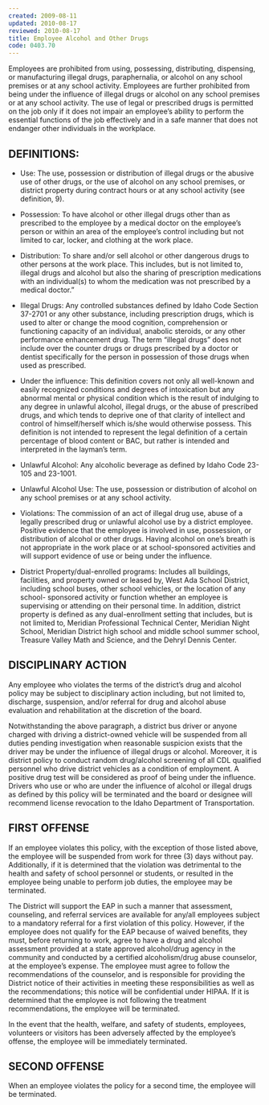```yaml
---
created: 2009-08-11
updated: 2010-08-17
reviewed: 2010-08-17
title: Employee Alcohol and Other Drugs
code: 0403.70
---
```



Employees are prohibited from using, possessing, distributing, dispensing, or manufacturing illegal drugs, paraphernalia, or alcohol on any school premises or at any school activity. Employees are further prohibited from being under the influence of illegal drugs or alcohol on any school premises or at any school activity. The use of legal or prescribed drugs is permitted on the job only if it does not impair an employee’s ability to perform the essential functions of the job effectively and in a safe manner that does not endanger other individuals in the workplace.

## DEFINITIONS:


- Use: The use, possession or distribution of illegal drugs or the abusive use of other drugs, or the use of alcohol on any school premises, or district property during contract hours or at any school activity (see definition, 9).


- Possession: To have alcohol or other illegal drugs other than as prescribed to the employee by a medical doctor on the employee’s person or within an area of the employee’s control including but not limited to car, locker, and clothing at the work place.


- Distribution: To share and/or sell alcohol or other dangerous drugs to other persons at the work place. This includes, but is not limited to, illegal drugs and alcohol but also the sharing of prescription medications with an individual(s) to whom the medication was not prescribed by a medical doctor.”


- Illegal Drugs: Any controlled substances defined by Idaho Code Section 37-2701 or any other substance, including prescription drugs, which is used to alter or change the mood cognition, comprehension or functioning capacity of an individual, anabolic steroids, or any other performance enhancement drug. The term “illegal drugs” does not include over the counter drugs or drugs prescribed by a doctor or dentist specifically for the person in possession of those drugs when used as prescribed.


- Under the influence: This definition covers not only all well-known and easily recognized conditions and degrees of intoxication but any abnormal mental or physical condition which is the result of indulging to any degree in unlawful alcohol, illegal drugs, or the abuse of prescribed drugs, and which tends to deprive one of that clarity of intellect and control of himself/herself which is/she would otherwise possess. This definition is not intended to represent the legal definition of a certain percentage of blood content or BAC, but rather is intended and interpreted in the layman’s term.


- Unlawful Alcohol: Any alcoholic beverage as defined by Idaho Code 23-105 and 23-1001.


- Unlawful Alcohol Use: The use, possession or distribution of alcohol on any school premises or at any school activity.


- Violations: The commission of an act of illegal drug use, abuse of a legally prescribed drug or unlawful alcohol use by a district employee. Positive evidence that the employee is involved in use, possession, or distribution of alcohol or other drugs. Having alcohol on one’s breath is not appropriate in the work place or at school-sponsored activities and will support evidence of use or being under the influence.


- District Property/dual-enrolled programs: Includes all buildings, facilities, and property owned or leased by, West Ada School District, including school buses, other school vehicles, or the location of any school- sponsored activity or function whether an employee is supervising or attending on their personal time. In addition, district property is defined as any dual-enrollment setting that includes, but is not limited to, Meridian Professional Technical Center, Meridian Night School, Meridian District high school and middle school summer school, Treasure Valley Math and Science, and the Dehryl Dennis Center.

## DISCIPLINARY ACTION

Any employee who violates the terms of the district’s drug and alcohol policy may be subject to disciplinary action including, but not limited to, discharge, suspension, and/or referral for drug and alcohol abuse evaluation and rehabilitation at the discretion of the board.

Notwithstanding the above paragraph, a district bus driver or anyone charged with driving a district-owned vehicle will be suspended from all duties pending investigation when reasonable suspicion exists that the driver may be under the influence of illegal drugs or alcohol. Moreover, it is district policy to conduct random drug/alcohol screening of all CDL qualified personnel who drive district vehicles as a condition of employment. A positive drug test will be considered as proof of being under the influence. Drivers who use or who are under the influence of alcohol or illegal drugs as defined by this policy will be terminated and the board or designee will recommend license revocation to the Idaho Department of Transportation.

## FIRST OFFENSE

If an employee violates this policy, with the exception of those listed above, the employee will be suspended from work for three (3) days without pay. Additionally, if it is determined that the violation was detrimental to the health and safety of school personnel or students, or resulted in the employee being unable to perform job duties, the employee may be terminated.

The District will support the EAP in such a manner that assessment, counseling, and referral services are available for any/all employees subject to a mandatory referral for a first violation of this policy. However, if the employee does not qualify for the EAP because of waived benefits, they must, before returning to work, agree to have a drug and alcohol assessment provided at a state approved alcohol/drug agency in the community and conducted by a certified alcoholism/drug abuse counselor, at the employee’s expense. The employee must agree to follow the recommendations of the counselor, and is responsible for providing the District notice of their activities in meeting these responsibilities as well as the recommendations; this notice will be confidential under HIPAA. If it is determined that the employee is not following the treatment recommendations, the employee will be terminated.

In the event that the health, welfare, and safety of students, employees, volunteers or visitors has been adversely affected by the employee’s offense, the employee will be immediately terminated.

## SECOND OFFENSE

When an employee violates the policy for a second time, the employee will be terminated.

